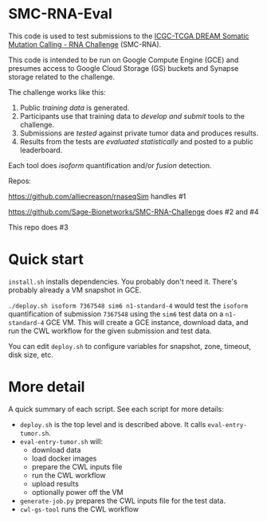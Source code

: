 # SMC-RNA-Eval

This code is used to test submissions to the [ICGC-TCGA DREAM Somatic Mutation Calling - RNA Challenge](https://www.synapse.org/#!Synapse:syn2813589/wiki/401435) (SMC-RNA).

This code is intended to be run on Google Compute Engine (GCE) and presumes access to Google Cloud Storage (GS) buckets and Synapse storage related to the challenge.

The challenge works like this:

1. Public *training data* is generated.
2. Participants use that training data to *develop and submit* tools to the challenge. 
3. Submissions are *tested* against private tumor data and produces results.
4. Results from the tests are *evaluated statistically* and posted to a public leaderboard.

Each tool does *isoform* quantification and/or *fusion* detection.

Repos:

https://github.com/alliecreason/rnaseqSim handles #1

https://github.com/Sage-Bionetworks/SMC-RNA-Challenge does #2 and #4

This repo does #3


Quick start
===========

`install.sh` installs dependencies. You probably don't need it. There's probably already a VM snapshot in GCE.

`./deploy.sh isoform 7367548 sim6 n1-standard-4` would test the `isoform` quantification of submission `7367548` using the `sim6` test data on a `n1-standard-4` GCE VM. This will create a GCE instance, download data, and run the CWL workflow for the given submission and test data.

You can edit `deploy.sh` to configure variables for snapshot, zone, timeout, disk size, etc.


More detail
===========

A quick summary of each script. See each script for more details:

- `deploy.sh` is the top level and is described above. It calls `eval-entry-tumor.sh`.
- `eval-entry-tumor.sh` will:
  - download data
  - load docker images
  - prepare the CWL inputs file
  - run the CWL workflow
  - upload results
  - optionally power off the VM
- `generate-job.py` prepares the CWL inputs file for the test data.
- `cwl-gs-tool` runs the CWL workflow
